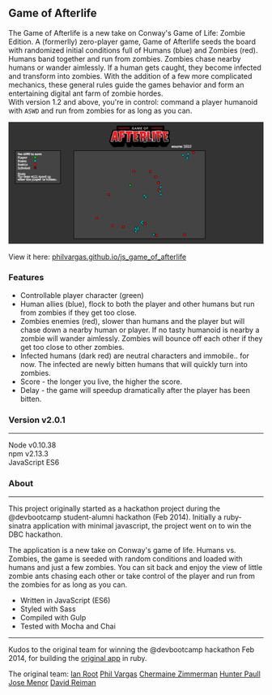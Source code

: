 ## Game of Afterlife  


The Game of Afterlife is a new take on Conway's Game of Life: Zombie Edition. A (formerlly) zero-player game, Game of Afterlife seeds the board with randomized initial conditions full of Humans (blue) and Zombies (red). Humans band together and run from zombies. Zombies chase nearby humans or wander aimlessly. If a human gets caught, they become infected and transform into zombies. With the addition of a few more complicated mechanics, these general rules guide the games behavior and form an entertaining digital ant farm of zombie hordes.  
With version 1.2 and above, you're in control: command a player humanoid with `ASWD` and run from zombies for as long as you can.

![Game of Afterlife](https://raw.githubusercontent.com/PhilVargas/js_game_of_afterlife/master/public/img/Game%20of%20Afterlife.png)

View it here: [philvargas.github.io/js_game_of_afterlife](http://philvargas.github.io/js_game_of_afterlife)

### Features
 - Controllable player character (green)
 - Human allies (blue), flock to both the player and other humans but run
 from zombies if they get too close.
 - Zombies enemies (red), slower than humans and the player but will chase down a
 nearby human or player. If no tasty humanoid is nearby a zombie will wander
 aimlessly. Zombies will bounce off each other if they get too close to other zombies.
 - Infected humans (dark red) are neutral characters and immobile.. for now. The
 infected are newly bitten humans that will quickly turn into zombies.
 - Score - the longer you live, the higher the score.
 - Delay - the game will speedup dramatically after the player has been bitten.

### Version v2.0.1  
---
Node v0.10.38  
npm v2.13.3  
JavaScript ES6  

### About  
---
This project originally started as a hackathon project during the @devbootcamp
student-alumni hackathon (Feb 2014). Initially a ruby-sinatra application
with minimal javascript, the project went on to win the DBC hackathon.  

The application is a new take on Conway's game of life. Humans vs. Zombies,
the game is seeded with random conditions and loaded with humans and just a few
 zombies. You can sit back and enjoy the view of little zombie ants chasing each other
 or take control of the player and run from the zombies for as long as you can.

 - Written in JavaScript (ES6)
 - Styled with Sass
 - Compiled with Gulp
 - Tested with Mocha and Chai

---
Kudos to the original team for winning the @devbootcamp hackathon Feb 2014, for
 building the [original app](https://github.com/ianaroot/game_of_afterlife) in ruby.

The original team:
[Ian Root](https://github.com/ianaroot)
[Phil Vargas](https://github.com/philvargas)
[Chermaine Zimmerman](https://github.com/c14jcdj)
[Hunter Paull](https://github.com/hpchess)
[Jose Menor](https://github.com/menor)
[David Reiman](https://github.com/elreimundo)
